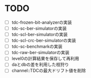 # TODO
- [ ] tdc-frozen-bit-analyzerの実装
- [ ] tdc-sc-ber-simulatorの実装
- [ ] tdc-scl-ber-simulatorの実装
- [ ] tdc-scl-crc-ber-simulatorの実装
- [ ] tdc-sc-benchmarkの実装
- [ ] tdc-raw-ber-simulatorの実装
- [ ] level0の計算結果を保存して再利用
- [ ] daとdbの差を利用した枝狩り
- [ ] channel::TDCの最大ドリフト値を削除
